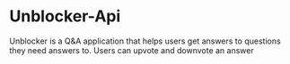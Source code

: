 # Unblocker-Api
Unblocker is a Q&amp;A application that helps users get answers to questions they need answers to. Users can upvote and downvote an answer

